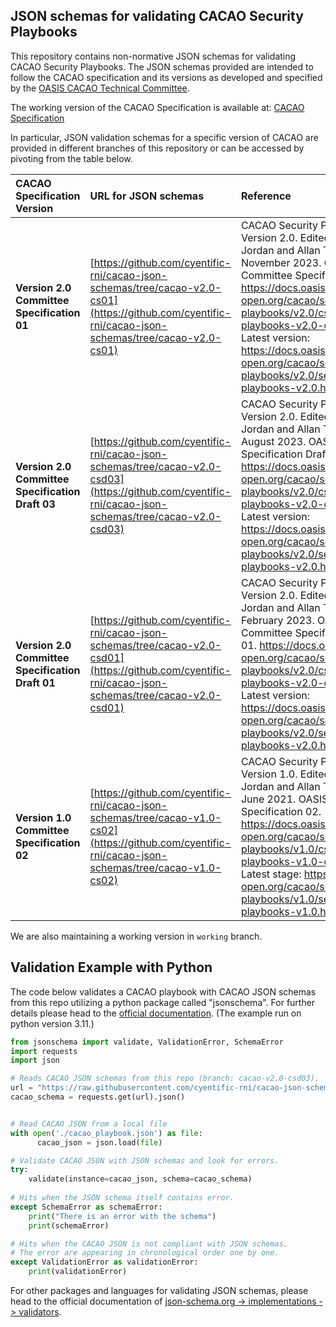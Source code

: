 ## JSON schemas for validating CACAO Security Playbooks

This repository contains non-normative JSON schemas for validating CACAO Security Playbooks. The JSON schemas provided are intended to follow the CACAO specification and its versions as developed and specified by the [OASIS CACAO Technical Committee](https://www.oasis-open.org/committees/cacao).

The working version of the CACAO Specification is available at: [CACAO Specification](https://docs.google.com/document/d/144kgoCnZbxc0CXms3EeACf4Sz84lmEt88JoVr4FnmSc/)

In particular, JSON validation schemas for a specific version of CACAO  are provided in different branches of this repository or can be accessed by pivoting from the table below.


| CACAO Specification Version | URL for JSON schemas |Reference|
| :--- | :--- |:--- |
| **Version 2.0 Committee Specification 01**| [https://github.com/cyentific-rni/cacao-json-schemas/tree/cacao-v2.0-cs01](https://github.com/cyentific-rni/cacao-json-schemas/tree/cacao-v2.0-cs01) |CACAO Security Playbooks Version 2.0. Edited by Bret Jordan and Allan Thomson. 27 November 2023. OASIS Committee Specification 01. https://docs.oasis-open.org/cacao/security-playbooks/v2.0/cs01/security-playbooks-v2.0-cs01.html. Latest version: https://docs.oasis-open.org/cacao/security-playbooks/v2.0/security-playbooks-v2.0.html. |
| **Version 2.0 Committee Specification Draft 03**| [https://github.com/cyentific-rni/cacao-json-schemas/tree/cacao-v2.0-csd03](https://github.com/cyentific-rni/cacao-json-schemas/tree/cacao-v2.0-csd03) |CACAO Security Playbooks Version 2.0. Edited by Bret Jordan and Allan Thomson. 15 August 2023. OASIS Committee Specification Draft 03. https://docs.oasis-open.org/cacao/security-playbooks/v2.0/csd03/security-playbooks-v2.0-csd03.html. Latest version: https://docs.oasis-open.org/cacao/security-playbooks/v2.0/security-playbooks-v2.0.html. |
| **Version 2.0 Committee Specification Draft 01**| [https://github.com/cyentific-rni/cacao-json-schemas/tree/cacao-v2.0-csd01](https://github.com/cyentific-rni/cacao-json-schemas/tree/cacao-v2.0-csd01) |CACAO Security Playbooks Version 2.0. Edited by Bret Jordan and Allan Thomson. 21 February 2023. OASIS Committee Specification Draft 01. https://docs.oasis-open.org/cacao/security-playbooks/v2.0/csd01/security-playbooks-v2.0-csd01.html. Latest version: https://docs.oasis-open.org/cacao/security-playbooks/v2.0/security-playbooks-v2.0.html. |
| **Version 1.0 Committee Specification 02**| [https://github.com/cyentific-rni/cacao-json-schemas/tree/cacao-v1.0-cs02](https://github.com/cyentific-rni/cacao-json-schemas/tree/cacao-v1.0-cs02) |CACAO Security Playbooks Version 1.0. Edited by Bret Jordan and Allan Thomson. 23 June 2021. OASIS Committee Specification 02. https://docs.oasis-open.org/cacao/security-playbooks/v1.0/cs02/security-playbooks-v1.0-cs02.html. Latest stage: https://docs.oasis-open.org/cacao/security-playbooks/v1.0/security-playbooks-v1.0.html. |

We are also maintaining a working version in `working` branch.

## Validation Example with Python

The code below validates a CACAO playbook with CACAO JSON schemas from this repo utilizing a python package called "jsonschema". For further details please head to the [official documentation](https://python-jsonschema.readthedocs.io/en/stable/). (The example run on python version 3.11.)

```python
from jsonschema import validate, ValidationError, SchemaError
import requests
import json

# Reads CACAO JSON schemas from this repo (branch: cacao-v2.0-csd03).
url = "https://raw.githubusercontent.com/cyentific-rni/cacao-json-schemas/cacao-v2.0-csd03/schemas/playbook.json"
cacao_schema = requests.get(url).json()


# Read CACAO JSON from a local file
with open('./cacao_playbook.json') as file:
      cacao_json = json.load(file)

# Validate CACAO JSON with JSON schemas and look for errors.
try:
    validate(instance=cacao_json, schema=cacao_schema)
 
# Hits when the JSON schema itself contains error.
except SchemaError as schemaError:
    print("There is an error with the schema")
    print(schemaError)

# Hits when the CACAO JSON is not compliant with JSON schemas. 
# The error are appearing in chronological order one by one. 
except ValidationError as validationError:
    print(validationError)
```

For other packages and languages for validating JSON schemas, please head to the official documentation of [json-schema.org -> implementations -> validators](https://json-schema.org/implementations.html#validators).
